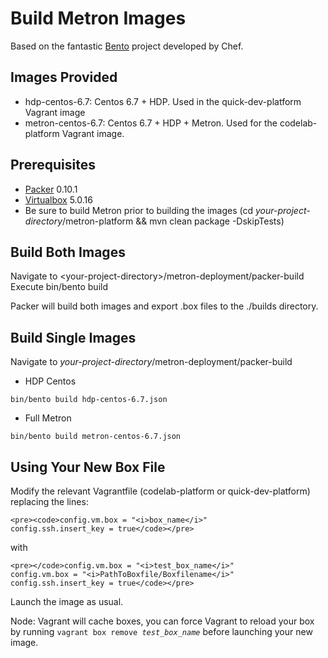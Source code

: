 Build Metron Images
=========================

Based on the fantastic [Bento](https://github.com/chef/bento) project developed by Chef.

Images Provided
---------------------
- hdp-centos-6.7: Centos 6.7 + HDP. Used in the quick-dev-platform Vagrant image
- metron-centos-6.7: Centos 6.7 + HDP + Metron. Used for the codelab-platform Vagrant image.

Prerequisites
---------------------
- [Packer](https://www.packer.io/) 0.10.1
- [Virtualbox](https://www.virtualbox.org/) 5.0.16
- Be sure to build Metron prior to building the images (cd *your-project-directory*/metron-platform && mvn clean package -DskipTests)

Build Both Images
---------------------- 
  Navigate to \<your-project-directory\>/metron-deployment/packer-build
  Execute bin/bento build
  
  Packer will build both images and export .box files to the ./builds directory.
  
Build Single Images
---------------------- 
 Navigate to *your-project-directory*/metron-deployment/packer-build
 * HDP Centos 
 ```
bin/bento build hdp-centos-6.7.json
```
 * Full Metron
 ```
bin/bento build metron-centos-6.7.json
```

Using Your New Box File
---------------------- 
Modify the relevant Vagrantfile (codelab-platform or quick-dev-platform) replacing the lines:
```
<pre><code>config.vm.box = "<i>box_name</i>"
config.ssh.insert_key = true</code></pre>
```
with
```
<pre></code>config.vm.box = "<i>test_box_name</i>"
config.vm.box = "<i>PathToBoxfile/Boxfilename</i>"
config.ssh.insert_key = true</code></pre>
```
Launch the image as usual.

Node: Vagrant will cache boxes, you can force Vagrant to reload your box by running <code>vagrant box remove <i>test_box_name</i></code> before launching your new image.

